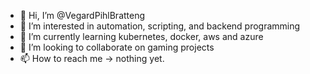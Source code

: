 - 👋 Hi, I’m @VegardPihlBratteng
- 👀 I’m interested in automation, scripting, and backend programming
- 🌱 I’m currently learning kubernetes, docker, aws and azure
- 💞️ I’m looking to collaborate on gaming projects
- 📫 How to reach me -> nothing yet.

<!---
VegardPihlBratteng/VegardPihlBratteng is a ✨ special ✨ repository because its `README.md` (this file) appears on your GitHub profile.
You can click the Preview link to take a look at your changes.
--->
